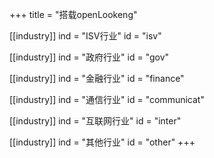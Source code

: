+++
title = "搭载openLookeng"


[[industry]]
ind = "ISV行业"
id = "isv"

[[industry]]
ind = "政府行业"
id = "gov"

[[industry]]
ind = "金融行业"
id = "finance"

[[industry]]
ind = "通信行业"
id = "communicat"

[[industry]]
ind = "互联网行业"
id = "inter"

[[industry]]
ind = "其他行业"
id = "other"
+++